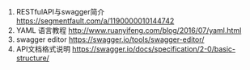 1. RESTfulAPI与swagger简介  https://segmentfault.com/a/1190000010144742 
2. YAML 语言教程   http://www.ruanyifeng.com/blog/2016/07/yaml.html
3. swagger editor  https://swagger.io/tools/swagger-editor/
4. API文档格式说明 https://swagger.io/docs/specification/2-0/basic-structure/

